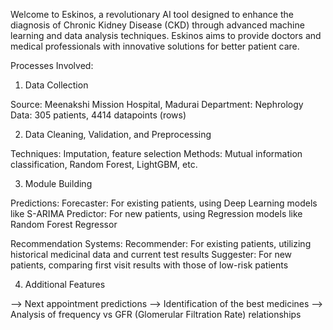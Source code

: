 
Welcome to Eskinos, a revolutionary AI tool designed to enhance the diagnosis of Chronic Kidney Disease (CKD) through advanced machine learning and data analysis techniques. Eskinos aims to provide doctors and medical professionals with innovative solutions for better patient care.

Processes Involved:
1. Data Collection

  Source: Meenakshi Mission Hospital, Madurai
  Department: Nephrology
  Data: 305 patients, 4414 datapoints (rows)

2. Data Cleaning, Validation, and Preprocessing

  Techniques: Imputation, feature selection
  Methods: Mutual information classification, Random Forest, LightGBM, etc.

3. Module Building

  Predictions:
  Forecaster: For existing patients, using Deep Learning models like S-ARIMA
  Predictor: For new patients, using Regression models like Random Forest Regressor
  
  Recommendation Systems:
  Recommender: For existing patients, utilizing historical medicinal data and current test results
  Suggester: For new patients, comparing first visit results with those of low-risk patients
  
4. Additional Features

  --> Next appointment predictions
  --> Identification of the best medicines
  --> Analysis of frequency vs GFR (Glomerular Filtration Rate) relationships
